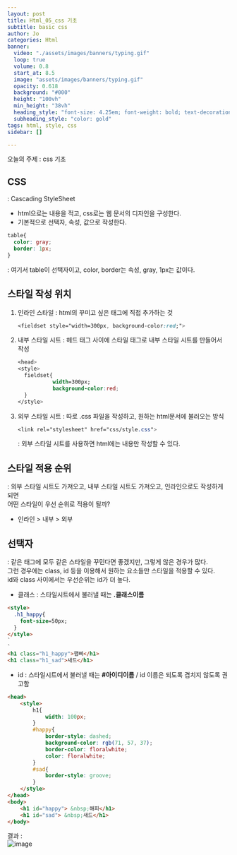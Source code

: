 ```yaml
---
layout: post
title: Html_05_css 기초
subtitle: basic css
author: Jo
categories: Html
banner:
  video: "./assets/images/banners/typing.gif"
  loop: true
  volume: 0.8
  start_at: 8.5
  image: "assets/images/banners/typing.gif"
  opacity: 0.618
  background: "#000"
  height: "100vh"
  min_height: "38vh"
  heading_style: "font-size: 4.25em; font-weight: bold; text-decoration: underline"
  subheading_style: "color: gold"
tags: html, style, css
sidebar: []

---
```


오늘의 주제 : css 기초

## CSS
: Cascading StyleSheet
- html으로는 내용을 적고, css로는 웹 문서의 디자인을 구성한다.
- 기본적으로 선택자, 속성, 값으로 작성한다.
```css
table{
  color: gray;
  border: 1px;
}
```
: 여기서 table이 선택자이고, color, border는 속성, gray, 1px는 값이다.

## 스타일 작성 위치
1. 인라인 스타일
   : html의 꾸미고 싶은 태그에 직접 추가하는 것
   
   ```css
   <fieldset style="width=300px, background-color:red;">
   ```
3. 내부 스타일 시트
   : 헤드 태그 사이에 스타일 태그로 내부 스타일 시트를 만들어서 작성
   
   ```css
   <head>
   <style>
     fieldset{
              width=300px;
              background-color:red;
     }
   </style>   
   ```
5. 외부 스타일 시트
   : 따로 .css 파일을 작성하고, 원하는 html문서에 불러오는 방식
   
   ```css
   <link rel="stylesheet" href="css/style.css">
   ```
   : 외부 스타일 시트를 사용하면 html에는 내용만 작성할 수 있다.


## 스타일 적용 순위
: 외부 스타일 시트도 가져오고, 내부 스타일 시트도 가져오고, 인라인으로도 작성하게 되면<br>
어떤 스타일이 우선 순위로 적용이 될까?
- 인라인 > 내부 > 외부


## 선택자
: 같은 태그에 모두 같은 스타일을 꾸민다면 좋겠지만, 그렇게 않은 경우가 많다.<br>
그런 경우에는 class, id 등을 이용해서 원하는 요소들만 스타일을 적용할 수 있다.<br>
id와 class 사이에서는 우선순위는 id가 더 높다.<br>
- 클래스 : 스타일시트에서 불러낼 때는 <b>.클래스이름</b>

```html
<style>
  .h1_happy{
    font-size=50px;
  }
</style>
`
`
<h1 class="h1_happy">햅삐</h1>
<h1 class="h1_sad">새드</h1>
```
- id : 스타일시트에서 불러낼 때는 <b>#아이디이름</b> /
  id 이름은 되도록 겹치지 않도록 권고함 <br>

```html
<head>
    <style>
        h1{
            width: 100px;
        }
        #happy{
            border-style: dashed;
            background-color: rgb(71, 57, 37);
            border-color: floralwhite;
            color: floralwhite;
        }
        #sad{
            border-style: groove;
        }
    </style>
</head>
<body>
    <h1 id="happy"> &nbsp;해피</h1>
    <h1 id="sad"> &nbsp;새드</h1>
</body>
```
결과 : <br>
![image](https://github.com/CheeseYoung/cheeseyoung.github.io/assets/132384527/9933e69b-f738-4806-a707-f0315e2630d8)
















